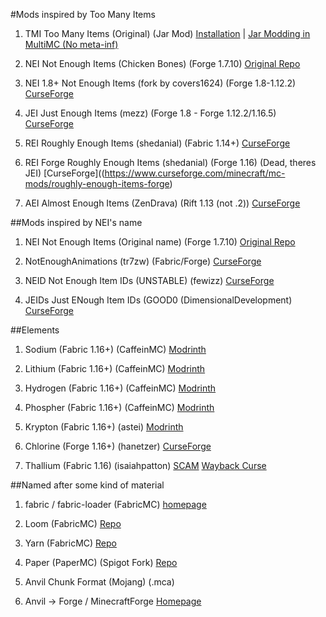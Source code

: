 #Mods inspired by Too Many Items

1. TMI Too Many Items (Original) (Jar Mod) [Installation](https://ftb.fandom.com/wiki/TooManyItems#How_to_install) | [Jar Modding in MultiMC (No meta-inf)](https://www.youtube.com/watch?v=8nJ-hq8rxBg)

2. NEI Not Enough Items (Chicken Bones) (Forge 1.7.10) [Original Repo](https://github.com/Chicken-Bones/NotEnoughItems)
3. NEI 1.8+ Not Enough Items (fork by covers1624) (Forge 1.8-1.12.2) [CurseForge](https://www.curseforge.com/minecraft/mc-mods/not-enough-items-1-8)

4. JEI Just Enough Items (mezz) (Forge 1.8 - Forge 1.12.2/1.16.5) [CurseForge](https://www.curseforge.com/minecraft/mc-mods/jei)

6. REI Roughly Enough Items (shedanial) (Fabric 1.14+) [CurseForge](https://www.curseforge.com/minecraft/mc-mods/roughly-enough-items)
7. REI Forge Roughly Enough Items (shedanial) (Forge 1.16) (Dead, theres JEI) [CurseForge]((https://www.curseforge.com/minecraft/mc-mods/roughly-enough-items-forge)

8. AEI Almost Enough Items (ZenDrava) (Rift 1.13 (not .2)) [CurseForge](https://www.curseforge.com/minecraft/mc-mods/almost-enough-items)

##Mods inspired by NEI's name

1. NEI Not Enough Items (Original name) (Forge 1.7.10) [Original Repo](https://github.com/Chicken-Bones/NotEnoughItems)

2. NotEnoughAnimations (tr7zw) (Fabric/Forge) [CurseForge](https://www.curseforge.com/minecraft/mc-mods/not-enough-animations)

3. NEID Not Enough Item IDs (UNSTABLE) (fewizz) [CurseForge](https://www.curseforge.com/minecraft/mc-mods/notenoughids)
4. JEIDs Just ENough Item IDs (GOOD0 (DimensionalDevelopment) [CurseForge](https://www.curseforge.com/minecraft/mc-mods/jeid)

##Elements

1. Sodium (Fabric 1.16+) (CaffeinMC) [Modrinth](https://modrinth.com/mod/sodium)
2. Lithium (Fabric 1.16+) (CaffeinMC) [Modrinth](https://modrinth.com/mod/lithium)
3. Hydrogen (Fabric 1.16+) (CaffeinMC) [Modrinth](https://modrinth.com/mod/hydrogen)
4. Phospher (Fabric 1.16+) (CaffeinMC) [Modrinth](https://modrinth.com/mod/phosphor)

5. Krypton (Fabric 1.16+) (astei) [Modrinth](https://modrinth.com/mod/krypton)

6. Chlorine (Forge 1.16+) (hanetzer) [CurseForge](https://www.curseforge.com/minecraft/mc-mods/chlorine)

7. Thallium (Fabric 1.16) (isaiahpatton) [SCAM](https://web.archive.org/web/20200803092849/https://github.com/IsaiahPatton/thallium/issues/3) [Wayback Curse](https://web.archive.org/web/20210107055006/https://www.curseforge.com/minecraft/mc-mods/thallium/)

##Named after some kind of material

1. fabric / fabric-loader (FabricMC) [homepage](fabricmc.net)
2. Loom (FabricMC) [Repo](https://github.com/fabricmc/fabric-loom)
3. Yarn (FabricMC) [Repo](https://github.com/fabricmc/yarn)

4. Paper (PaperMC) (Spigot Fork) [Repo](https://github.com/papermc/paper)

6. Anvil Chunk Format (Mojang) (.mca)

7. Anvil -> Forge / MinecraftForge [Homepage](http://minecraftforge.net/)


